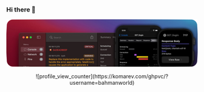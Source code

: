 ### Hi there 👋
![bahmanworld_banner](https://github.com/bahmanworld/bahmanworld/blob/main/banner.png)
<center>![profile_view_counter](https://komarev.com/ghpvc/?username=bahmanworld)</center>
